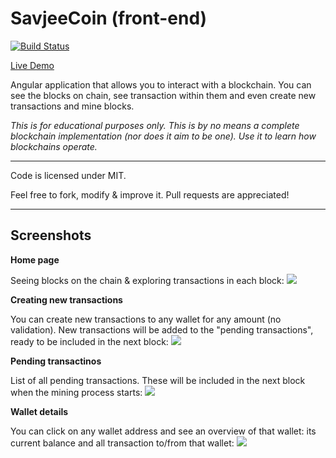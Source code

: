 # SavjeeCoin (front-end)

[![Build Status](https://travis-ci.org/Savjee/savjeecoin-frontend.svg?branch=master)](https://travis-ci.org/Savjee/savjeecoin-frontend)

[Live Demo](https://savjee.github.io/savjeecoin-frontend/)

Angular application that allows you to interact with a blockchain. You can see the blocks on chain, see transaction within them and even create new transactions and mine blocks.

*This is for educational purposes only. This is by no means a complete blockchain implementation (nor does it aim to be one). Use it to learn how blockchains operate.*

---

Code is licensed under MIT.

Feel free to fork, modify & improve it. Pull requests are appreciated!

---

## Screenshots

**Home page**

Seeing blocks on the chain & exploring transactions in each block:
![](https://savjee.github.io/savjeecoin-frontend/assets/screenshots/blockchain-overview.png)

**Creating new transactions**

You can create new transactions to any wallet for any amount (no validation). New transactions will be added to the "pending transactions", ready to be included in the next block:
![](https://savjee.github.io/savjeecoin-frontend/assets/screenshots/create-new-transactions.png)

**Pending transactinos**

List of all pending transactions. These will be included in the next block when the mining process starts:
![](https://savjee.github.io/savjeecoin-frontend/assets/screenshots/pending-transactions.png)

**Wallet details**

You can click on any wallet address and see an overview of that wallet: its current balance and all transaction to/from that wallet:
![](https://savjee.github.io/savjeecoin-frontend/assets/screenshots/wallet-details.png)
